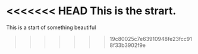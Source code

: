 <<<<<<< HEAD
This is the strart.
=======
This is a start of something beautiful
>>>>>>> 19c80025c7e63910948fe23fcc918f33b3902f9e
